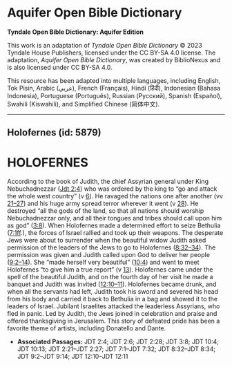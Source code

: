 # Aquifer Open Bible Dictionary

**Tyndale Open Bible Dictionary: Aquifer Edition**

This work is an adaptation of *Tyndale Open Bible Dictionary* © 2023 Tyndale House Publishers, licensed under the CC BY\-SA 4\.0 license. The adaptation, *Aquifer Open Bible Dictionary*, was created by BiblioNexus and is also licensed under CC BY\-SA 4\.0\.

This resource has been adapted into multiple languages, including English, Tok Pisin, Arabic (عربي), French (Français), Hindi (हिंदी), Indonesian (Bahasa Indonesia), Portuguese (Português), Russian (Русский), Spanish (Español), Swahili (Kiswahili), and Simplified Chinese (简体中文).



--------------------------------

## Holofernes (id: 5879)

HOLOFERNES
==========

According to the book of Judith, the chief Assyrian general under King Nebuchadnezzar ([Jdt 2:4](https://ref.ly/Jdt2:4)) who was ordered by the king to “go and attack the whole west country” (v [6](https://ref.ly/Jdt2:6)). He ravaged the nations one after another (vv [21–27](https://ref.ly/Jdt2:21-Jdt2:27)) and his huge army spread terror wherever it went (v [28](https://ref.ly/Jdt2:28)). He destroyed “all the gods of the land, so that all nations should worship Nebuchadnezzar only, and all their tongues and tribes should call upon him as god” ([3:8](https://ref.ly/Jdt3:8)). When Holofernes made a determined effort to seize Bethulia ([7:1ff](https://ref.ly/Jdt7:1-Jdt7:32).), the forces of Israel rallied and took up their weapons. The desperate Jews were about to surrender when the beautiful widow Judith asked permission of the leaders of the Jews to go to Holofernes ([8:32–34](https://ref.ly/Jdt8:32-Jdt8:34)). The permission was given and Judith called upon God to deliver her people ([9:2–14](https://ref.ly/Jdt9:2-Jdt9:14)). She “made herself very beautiful” ([10:4](https://ref.ly/Jdt10:4)) and went to meet Holofernes “to give him a true report” (v [13](https://ref.ly/Jdt10:13)). Holofernes came under the spell of the beautiful Judith, and on the fourth day of her visit he made a banquet and Judith was invited ([12:10–11](https://ref.ly/Jdt12:10-Jdt12:11)). Holofernes became drunk, and when all the servants had left, Judith took his sword and severed his head from his body and carried it back to Bethulia in a bag and showed it to the leaders of Israel. Jubilant Israelites attacked the leaderless Assyrians, who fled in panic. Led by Judith, the Jews joined in celebration and praise and offered thanksgiving in Jerusalem. This story of defeated pride has been a favorite theme of artists, including Donatello and Dante.

* **Associated Passages:** JDT 2:4; JDT 2:6; JDT 2:28; JDT 3:8; JDT 10:4; JDT 10:13; JDT 2:21–JDT 2:27; JDT 7:1–JDT 7:32; JDT 8:32–JDT 8:34; JDT 9:2–JDT 9:14; JDT 12:10–JDT 12:11

